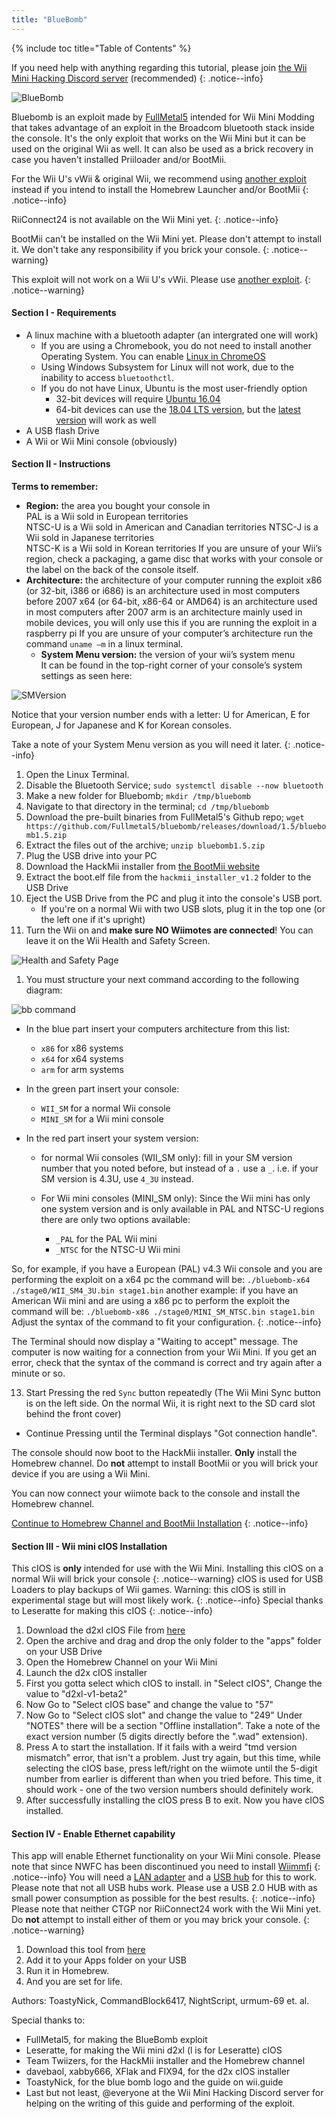 ```yaml
---
title: "BlueBomb"
---
```


{% include toc title="Table of Contents" %}

If you need help with anything regarding this tutorial, please join [the Wii Mini Hacking Discord server](https://discord.gg/6ryxnkS) (recommended)
{: .notice--info}

![BlueBomb](/images/bluebomb.png)

Bluebomb is an exploit made by [FullMetal5](https://github.com/Fullmetal5/bluebomb/releases) intended for Wii Mini Modding that takes advantage of an exploit in the Broadcom bluetooth stack inside the console. It's the only exploit that works on the Wii Mini but it can be used on the original Wii as well. It can also be used as a brick recovery in case you haven't installed Priiloader and/or BootMii.

For the Wii U's vWii & original Wii, we recommend using [another exploit](/get-started) instead if you intend to install the Homebrew Launcher and/or BootMii
{: .notice--info}

RiiConnect24 is not available on the Wii Mini yet.
{: .notice--info}

BootMii can't be installed on the Wii Mini yet. Please don't attempt to install it. We don't take any responsibility if you brick your console.
{: .notice--warning}

This exploit will not work on a Wii U's vWii. Please use [another exploit](/get-started).
{: .notice--warning}


#### Section I - Requirements
- A linux machine with a bluetooth adapter (an intergrated one will work)
  - If you are using a Chromebook, you do not need to install another Operating System. You can enable [Linux in ChromeOS](https://support.google.com/chromebook/answer/9145439?hl=en)
  - Using Windows Subsystem for Linux will not work, due to the inability to access `bluetoothctl`.
  - If you do not have Linux, Ubuntu is the most user-friendly option
    - 32-bit devices will require [Ubuntu 16.04](http://releases.ubuntu.com/16.04/)
    - 64-bit devices can use the [18.04 LTS version](http://releases.ubuntu.com/bionic/), but the [latest version](https://ubuntu.com/download/desktop) will work as well
- A USB flash Drive
- A Wii or Wii Mini console (obviously)

#### Section II - Instructions
 **Terms to remember:**
  * **Region:** the area you bought your console in		
    PAL is a Wii sold in European territories		
    NTSC-U is a Wii sold in American and Canadian territories
		NTSC-J is a Wii sold in Japanese territories		
    NTSC-K is a Wii sold in Korean territories
    If you are unsure of your Wii’s region, check a packaging, a game disc that works with your console or the label on the back of the console itself.
  * **Architecture:** the architecture of your computer running the exploit
		x86 (or 32-bit, i386 or i686) is an architecture used in most computers before 2007
		x64 (or 64-bit, x86-64 or AMD64) is an architecture used in most computers after 2007
		arm is an architecture mainly used in mobile devices, you will only use this if you are running the exploit in a raspberry pi
	  If you are unsure of your computer’s architecture run the command `uname —m` in a linux terminal.
	* **System Menu version:** the version of your wii’s system menu		
    It can be found in the top-right corner of your console’s system settings as seen here:

  ![SMVersion](/images/Wii/SMver.png)

Notice that your version number ends with a letter: U for American, E for European, J for Japanese and K for Korean consoles.

Take a note of your System Menu version as you will need it later.
{: .notice--info}

1. Open the Linux Terminal.
1. Disable the Bluetooth Service; `sudo systemctl disable --now bluetooth`
1. Make a new folder for Bluebomb; `mkdir /tmp/bluebomb`
1. Navigate to that directory in the terminal; `cd /tmp/bluebomb`
1. Download the pre-built binaries from FullMetal5's Github repo; `wget https://github.com/Fullmetal5/bluebomb/releases/download/1.5/bluebomb1.5.zip`
1. Extract the files out of the archive; `unzip bluebomb1.5.zip`
1. Plug the USB drive into your PC
1. Download the HackMii installer from [the BootMii website](https://bootmii.org/download/)
1. Extract the boot.elf file from the `hackmii_installer_v1.2` folder to the USB Drive
1. Eject the USB Drive from the PC and plug it into the console's USB port.
   * If you're on a normal Wii with two USB slots, plug it in the top one (or the left one if it's upright)
1. Turn the Wii on and **make sure NO Wiimotes are connected**! You can leave it on the Wii Health and Safety Screen.

![Health and Safety Page](/images/Wii/Health_and_Safety_EN.png)

1. You must structure your next command according to the following diagram:

![bb command](/images/Wii/bb_command.png)

* In the blue part insert your computers architecture from this list:
  *	`x86` for x86 systems
  *	`x64` for x64 systems
  *	`arm` for arm systems

* In the green part insert your console:
  * `WII_SM` for a normal Wii console
  *	`MINI_SM` for a Wii mini console

* In the red part insert your system version:

  * for normal Wii consoles (WII_SM only):
    fill in your SM version number that you noted before, but instead of a `.` use a `_`.
    i.e. if your SM version is 4.3U, use `4_3U` instead.

  * For Wii mini consoles (MINI_SM only):
  Since the Wii mini has only one system version and is only available in PAL and NTSC-U regions there are only two options available:

    * `_PAL` for the PAL Wii mini
    * `_NTSC` for the NTSC-U Wii mini

So, for example, if you have a European (PAL) v4.3 Wii console and you are performing the exploit on a x64 pc the command will be:
`./bluebomb-x64 ./stage0/WII_SM4_3U.bin stage1.bin`
another example: if you have an American Wii mini and are using a x86 pc to perform the exploit the command will be:
`./bluebomb-x86 ./stage0/MINI_SM_NTSC.bin stage1.bin`
Adjust the syntax of the command to fit your configuration.
{: .notice--info}

The Terminal should now display a "Waiting to accept" message. The computer is now waiting for a connection from your Wii Mini.
If you get an error, check that the syntax of the command is correct and try again after a minute or so.

13. Start Pressing the red `Sync` button repeatedly (The Wii Mini Sync button is on the left side. On the normal Wii, it is right next to the SD card slot behind the front cover)
   - Continue Pressing until the Terminal displays "Got connection handle".

The console should now boot to the HackMii installer. **Only** install the Homebrew channel. Do **not** attempt to install BootMii or you will brick your device if you are using a Wii Mini.

You can now connect your wiimote back to the console and install the Homebrew channel.

[Continue to Homebrew Channel and BootMii Installation](hbc)
{: .notice--info}

#### Section III - Wii mini cIOS Installation

This cIOS is **only** intended for use with the Wii Mini. Installing this cIOS on a normal Wii will brick your console
{: .notice--warning}
cIOS is used for USB Loaders to play backups of Wii games. Warning: this cIOS is still in experimental stage but will most likely work.
{: .notice--info}
Special thanks to Leseratte for making this cIOS
{: .notice--info}

1. Download the d2xl cIOS File from [here](https://bluebomb.glitch.me/d2xl-cIOS/index.html)
1. Open the archive and drag and drop the only folder to the "apps" folder on your USB Drive
1. Open the Homebrew Channel on your Wii Mini
1. Launch the d2x cIOS installer
1. First you gotta select which cIOS to install. in "Select cIOS", Change the value to "d2xl-v1-beta2"
1. Now Go to "Select cIOS base" and change the value to "57"
1. Now Go to "Select cIOS slot" and change the value to "249"
      Under "NOTES" there will be a section "Offline installation". Take a note of the exact version number (5 digits directly before the ".wad" extension).
1. Press A to start the installation.
       If it fails with a weird "tmd version mismatch" error, that isn't a problem. Just try again, but this time, while selecting the cIOS base, press left/right on the wiimote until the 5-digit number from earlier is different than when you tried before. This time, it should work - one of the two version numbers should definitely work.
1. After successfully installing the cIOS press B to exit. Now you have cIOS installed.

#### Section IV - Enable Ethernet capability

This app will enable Ethernet functionality on your Wii Mini console. Please note that since NWFC has been discontinued you need to install [Wiimmfi](wiimmfi)
{: .notice--info}
You will need a [LAN adapter](https://www.amazon.com/Ethernet-Adapter-Switch-Wii-Nintendo-WiiU/dp/B07QPRN2VF/) and a [USB hub](https://www.amazon.co.uk/Goobay-Port-Mini-USB-2-0/dp/B005D0H0W8/) for this to work. Please note that not all USB hubs work. Please use a USB 2.0 HUB with as small power consumption as possible for the best results.
{: .notice--info}
Please note that neither CTGP nor RiiConnect24 work with the Wii Mini yet. Do **not** attempt to install either of them or you may brick your console.
{: .notice--warning}

1. Download this tool from [here](https://bluebomb.glitch.me/wii-mini-ethernet/index.html)
1. Add it to your Apps folder on your USB
1. Run it in Homebrew.
1. And you are set for life.

Authors:
ToastyNick, CommandBlock6417, NightScript, urmum-69 et. al.

Special thanks to:
* FullMetal5, for making the BlueBomb exploit
* Leseratte, for making the Wii mini d2xl (l is for Leseratte) cIOS
* Team Twiizers, for the HackMii installer and the Homebrew channel
* davebaol, xabby666, XFlak and FIX94, for the d2x cIOS installer
* ToastyNick, for the blue bomb logo and the guide on wii.guide
* Last but not least, @everyone at the Wii Mini Hacking Discord server for helping on the writing of this guide and performing of the exploit.
